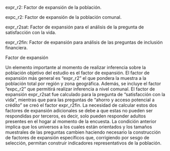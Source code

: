 expr_r2:                 Factor de expansión de la población.

expc_r2:                  Factor de expansión de la población comunal.

expr_r2sat:             Factor de expansión para el análisis de la pregunta de satisfacción con la vida.

expr_r2fin:              Factor de expansión para análisis de las preguntas de inclusión financiera.

Factor de expansión

Un elemento importante al momento de realizar inferencia sobre la población objetivo del estudio es el factor de expansión.
El  factor  de  expansión  más  general  es  “expr_r2”  el  que  pondera  la  muestra  a  la población total por región y zona geográfica. Además, se incluye el factor   “expc_r2” que permitirá realizar inferencia a nivel comunal.
El factor de expansión expr_r2sat fue calculado para la pregunta de “satisfacción con la vida”, mientras que para las preguntas de “ahorro y acceso potencial a crédito” se creó el  factor  expr_r2fin.  La  necesidad  de  calcular  estos  dos  factores  de  expansión adicionales se debe a que estas no pueden ser respondidas por terceros, es decir, solo pueden  responder  adultos  presentes  en  el  hogar  al  momento  de  la  encuesta.  La condición  anterior  implica  que  los  universos  a  los  cuales  están  orientados  y  los tamaños muestrales de las preguntas cambien haciendo necesario la construcción de factores  de  expansión  específicos  que,  corrigiendo  por  sesgo  de  selección,  permitan construir indicadores representativos de la población.
